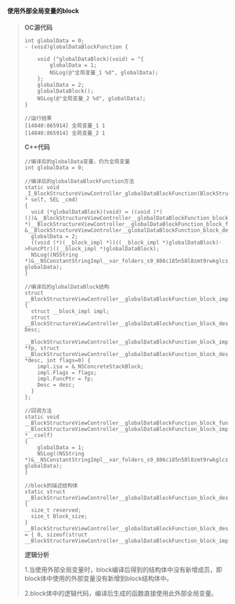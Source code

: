 #### **使用外部全局变量的block**

> **OC源代码**
>
> ```
> int globalData = 0;
> - (void)globalDataBlockFunction {
>     
>     void (^globalDataBlock)(void) = ^{
>         globalData = 1;
>         NSLog(@"全局变量_1 %d", globalData);
>     };
>     globalData = 2;
>     globalDataBlock();
>     NSLog(@"全局变量_2 %d", globalData);
> }
>
> //运行结果
> [14840:865914] 全局变量_1 1
> [14840:865914] 全局变量_2 1
> ```
>
>
>
> **C++代码**
>
> ```
> //编译后的globalData变量，仍为全局变量
> int globalData = 0;
>
> //编译后的globalDataBlockFunction方法
> static void _I_BlockStructureViewController_globalDataBlockFunction(BlockStructureViewController * self, SEL _cmd) 
> {
>   void (*globalDataBlock)(void) = ((void (*)())&__BlockStructureViewController__globalDataBlockFunction_block_impl_0((void *)__BlockStructureViewController__globalDataBlockFunction_block_func_0, &__BlockStructureViewController__globalDataBlockFunction_block_desc_0_DATA));
>   globalData = 2;
>   ((void (*)(__block_impl *))((__block_impl *)globalDataBlock)->FuncPtr)((__block_impl *)globalDataBlock);
>   NSLog((NSString *)&__NSConstantStringImpl__var_folders_s9_886c185n58l8zmt9rwkglcsc0000gn_T_BlockStructureViewController_cc4365_mi_2, globalData);
> }
>
> //编译后的globalDataBlock结构
> struct __BlockStructureViewController__globalDataBlockFunction_block_impl_0 {
>   struct __block_impl impl;
>   struct __BlockStructureViewController__globalDataBlockFunction_block_desc_0* Desc;
>   __BlockStructureViewController__globalDataBlockFunction_block_impl_0(void *fp, struct __BlockStructureViewController__globalDataBlockFunction_block_desc_0 *desc, int flags=0) {
>     impl.isa = &_NSConcreteStackBlock;
>     impl.Flags = flags;
>     impl.FuncPtr = fp;
>     Desc = desc;
>   }
> };
>
> //回调方法
> static void __BlockStructureViewController__globalDataBlockFunction_block_func_0(struct __BlockStructureViewController__globalDataBlockFunction_block_impl_0 *__cself) 
> {
>     globalData = 1;
>     NSLog((NSString *)&__NSConstantStringImpl__var_folders_s9_886c185n58l8zmt9rwkglcsc0000gn_T_BlockStructureViewController_cc4365_mi_1, globalData);
> }
>
> //block的描述结构体
> static struct __BlockStructureViewController__globalDataBlockFunction_block_desc_0 {
>   size_t reserved;
>   size_t Block_size;
> } __BlockStructureViewController__globalDataBlockFunction_block_desc_0_DATA = { 0, sizeof(struct __BlockStructureViewController__globalDataBlockFunction_block_impl_0)};
> ```
>
> **逻辑分析**
>
> 1.当使用外部全局变量时，block编译后得到的结构体中没有新增成员，即block体中使用的外部变量没有新增到block结构体中。
>
> 2.block体中的逻辑代码，编译后生成的函数直接使用此外部全局变量。



